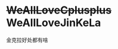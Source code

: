 ~~WeAllLoveCplusplus~~ WeAllLoveJinKeLa
=============================================
<p>金克拉好处都有啥</p>
